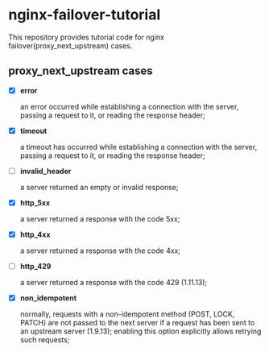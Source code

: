 # nginx-failover-tutorial

This repository provides tutorial code for nginx failover(proxy_next_upstream) cases.

## proxy_next_upstream cases
- [x] **error**

    an error occurred while establishing a connection with the server, passing a request to it, or reading the response header;
- [x] **timeout**

    a timeout has occurred while establishing a connection with the server, passing a request to it, or reading the response header;
- [ ] **invalid_header**

    a server returned an empty or invalid response;
- [x] **http_5xx**

    a server returned a response with the code 5xx;
- [x] **http_4xx**

    a server returned a response with the code 4xx;
- [ ] **http_429**

    a server returned a response with the code 429 (1.11.13);

- [x] **non_idempotent**

    normally, requests with a non-idempotent method (POST, LOCK, PATCH) are not passed to the next server if a request has been sent to an upstream server (1.9.13); enabling this option explicitly allows retrying such requests;
